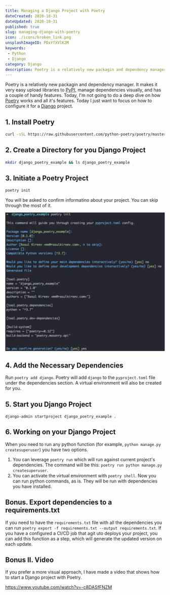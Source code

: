 ```yaml
---
title: Managing a Django Project with Poetry
dateCreated: 2020-10-31
dateUpdated: 2020-10-31
published: true
slug: managing-django-with-poetry
icon: ./icons/broken_link.png
unsplashImageID: PDxYfXVlK2M
keywords:
 - Python
 - Django
category: Django
description: Poetry is a relatively new packagin and dependency manager. It makes it very easy upload libraries to PyPI, manage dependencies visually, and has a couple of handy features. Today, I'm not going to do a deep dive on how Poetry works and all it's features. Today I just want to focus on how to configure it for a Django project. 
---
```


Poetry is a relatively new packagin and dependency manager. It makes it very easy upload libraries to [PyPI](https://pypi.org/), manage dependencies visually, and has a couple of handy features. Today, I'm not going to do a deep dive on how [Poetry](https://python-poetry.org/) works and all it's features. Today I just want to focus on how to configure it for a [Django](https://www.djangoproject.com/) project. 

## 1. Install Poetry

```bash
curl -sSL https://raw.githubusercontent.com/python-poetry/poetry/master/get-poetry.py | python -
```

## 2. Create a Directory for you Django Project

```bash
mkdir django_poetry_example && ls django_poetry_example
```

## 3. Initiate a Poetry Project

```bash
poetry init
```

You will be asked to confirm informatino about your project. You can skip through the most of it.

![Poetry Init Output.png](./images/poetry_init.png)

## 4. Add the Necessary Dependencies

Run `poetry add django`. Poetry will add `django` to the `pyproject.toml` file under the dependencies section. A virtual environment will also be created for you. 

## 5. Start you Django Project

```
django-admin startproject django_poetry_example .
```

## 6. Working on your Django Project

When you need to run any python function (for example, `python manage.py createsuperuser`) you have two options.

1. You can leverage `poetry run` which will run against current project's dependencies. The command will be this: `poetry run python manage.py createsuperuser`.
2. You can activate the virtual environment with `poetry shell`. Now you can run python commands, as is. They will be run with dependencies you have installed.

## Bonus. Export dependencies to a requirements.txt

If you need to have the `requirements.txt` file with all the dependencies you can run `poetry export -f requirements.txt --output requirements.txt`. If you have a configured a CI/CD job that agit uto deploys your project, you can add this function as a step, which will generate the updated version on each update.

## Bonus II. Video

If you prefer a more visual approach, I have made a video that shows how to start a Django project with Poetry.

https://www.youtube.com/watch?v=-c8DASfFNZM